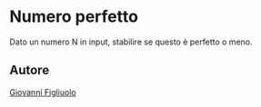 # Numero perfetto

Dato un numero N in input, stabilire se questo è perfetto o meno.


## Autore
[Giovanni Figliuolo](https://giovannifigliuolo.it)